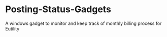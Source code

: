 # Posting-Status-Gadgets
A windows gadget to monitor and keep track of monthly billing process for Eutility

